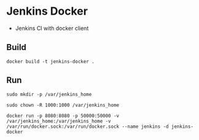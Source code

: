 # Jenkins Docker

* Jenkins CI with docker client

## Build

`docker build -t jenkins-docker .`

## Run 

`sudo mkdir -p /var/jenkins_home`

`sudo chown -R 1000:1000 /var/jenkins_home`

`docker run -p 8080:8080 -p 50000:50000 -v /var/jenkins_home:/var/jenkins_home -v /var/run/docker.sock:/var/run/docker.sock --name jenkins -d jenkins-docker`